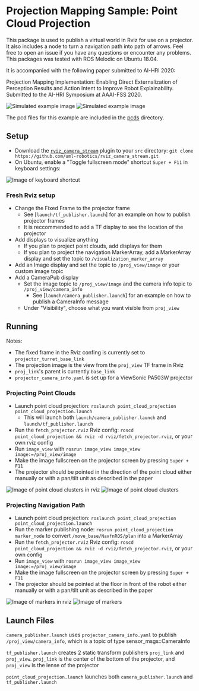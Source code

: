 # Projection Mapping Sample: Point Cloud Projection

This package is used to publish a virtual world in Rviz for use on a projector. It also includes a node to turn a navigation path into path of arrows. Feel free to open an issue if you have any questions or encounter any problems. This packages was tested with ROS Melodic on Ubuntu 18.04.

It is accompanied with the following paper submitted to AI-HRI 2020:

Projection Mapping Implementation: Enabling Direct Externalization of Perception Results and Action Intent to Improve Robot Explainability. Submitted to the AI-HRI Symposium at AAAI-FSS 2020.


![Simulated example image](images/gazebo_gear.png "Simulated example image")
![Simulated example image](images/desired_gear.png "Simulated example image")

The pcd files for this example are included in the [pcds](pcds) directory.

## Setup

* Download the [`rviz_camera_stream`](https://github.com/uml-robotics/rviz_camera_stream) plugin to your `src` directory: `git clone https://github.com/uml-robotics/rviz_camera_stream.git`
* On Ubuntu, enable a "Toggle fullscreen mode" shortcut `Super + F11` in keyboard settings:

![Image of keyboard shortcut](images/keyboard_shortcut.png "Image of keyboard shortcut")

### Fresh Rviz setup
* Change the Fixed Frame to the projector frame
  * See [`launch/tf_publisher.launch`] for an example on how to publish projector frames
  * It is reccommended to add a TF display to see the location of the projector
* Add displays to visualize anything
  * If you plan to project point clouds, add displays for them
  * If you plan to project the navigation MarkerArray, add a MarkerArray display and set the topic to `/visualization_marker_array`
* Add an Image display and set the topic to `/proj_view/image` or your custom image topic
* Add a CameraPub display
  * Set the image topic to `/proj_view/image` and the camera info topic to `/proj_view/camera_info`
    * See [`launch/camera_publisher.launch`] for an example on how to publish a CameraInfo message
  * Under "Visibility", choose what you want visible from `proj_view`

## Running
Notes:
* The fixed frame in the Rviz confing is currently set to `projector_turret_base_link`
* The projection image is the view from the `proj_view` TF frame in Rviz
* `proj_link`'s parent is currently `base_link`
* `projector_camera_info.yaml` is set up for a ViewSonic PA503W projector 
### Projecting Point Clouds
* Launch point cloud projection: `roslaunch point_cloud_projection point_cloud_projection.launch`
  * This will launch both `launch/camera_publisher.launch` and `launch/tf_publisher.launch`
* Run the `fetch_projector.rviz` Rviz config: `roscd point_cloud_projection && rviz -d rviz/fetch_projector.rviz`, or your own rviz config
* Run `image_view` with `rosrun image_view image_view image:=/proj_view/image`
* Make the image fullscreen on the projector screen by pressing `Super + F11`
* The projector should be pointed in the direction of the point cloud either manually or with a pan/tilt unit as described in the paper

![Image of point cloud clusters in rviz](images/cluster_rviz.png "Image of point cloud clusters in rviz")
![Image of point cloud clusters](images/projection_cluster.png "Image of point cloud clusters")

### Projecting Navigation Path
* Launch point cloud projection: `roslaunch point_cloud_projection point_cloud_projection.launch`
* Run the marker publishing node: `rosrun point_cloud_projection marker_node` to convert `/move_base/NavfnROS/plan` into a MarkerArray
* Run the `fetch_projector.rviz` Rviz config: `roscd point_cloud_projection && rviz -d rviz/fetch_projector.rviz`, or your own config
* Run `image_view` with `rosrun image_view image_view image:=/proj_view/image`
* Make the image fullscreen on the projector screen by pressing `Super + F11`
* The projector should be pointed at the floor in front of the robot either manually or with a pan/tilt unit as described in the paper

![Image of markers in rviz](images/new_arrows.png "Image of markers in rviz")
![Image of markers](images/nav_arrow_image.png "Image of markers")

## Launch Files 
`camera_publisher.launch` uses `projector_camera_info.yaml` to publish `/proj_view/camera_info`, which is a topic of type sensor_msgs::CameraInfo

`tf_publisher.launch` creates 2 static transform publishers `proj_link` and `proj_view`. `proj_link` is the center of the bottom of the projector, and `proj_view` is the lense of the projector

`point_cloud_projection.launch` launches both `camera_publisher.launch` and `tf_publisher.launch`
